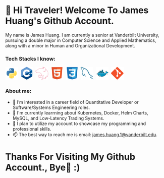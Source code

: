 
# 👋 Hi Traveler! Welcome To James Huang's Github Account. 

My name is James Huang. I am currently a senior at Vanderbilt University, pursuing a double major in Computer Science and Applied Mathematics, along with a minor in Human and Organizational Development.

### Tech Stacks I know:

<img src="https://github.com/devicons/devicon/blob/master/icons/python/python-original.svg" title="Python" alt="Python" width="40" height="40"/>&nbsp;
<img src="https://github.com/devicons/devicon/blob/master/icons/cplusplus/cplusplus-original.svg" title="C++" alt="C++" width="40" height="40"/>&nbsp;
<img src="https://github.com/devicons/devicon/blob/master/icons/nestjs/nestjs-line.svg" title="NestJS" alt="NestJS" width="40" height="40"/>&nbsp;
<img src="https://github.com/devicons/devicon/blob/master/icons/html5/html5-original.svg" title="HTML" alt="HTML" width="40" height="40"/>&nbsp;
<img src="https://github.com/devicons/devicon/blob/master/icons/css3/css3-original.svg" title="CSS" alt="CSS" width="40" height="40"/>&nbsp;
<img src="https://github.com/devicons/devicon/blob/master/icons/mysql/mysql-original.svg" title="MySQL" alt="MySQL" width="40" height="40"/>&nbsp;
<img src="https://github.com/devicons/devicon/blob/master/icons/docker/docker-original.svg" title="Docker" alt="Docker" width="40" height="40"/>&nbsp;
<img src="https://github.com/devicons/devicon/blob/master/icons/git/git-original.svg" title="Git" alt="Git" width="40" height="40"/>&nbsp;

### About me:

- 👀 I’m interested in a career field of Quantitative Developer or Software/Systems Engineering roles.
- 🌱 I'm currently learrning about Kubernetes, Docker, Helm Charts, MySQL, and Low-Latency Trading Systems.
- 💞️ I plan to utilize my account to showcase my programming and professional skills.
- 📫 The best way to reach me is email: james.huang.1@vanderbilt.edu.

# Thanks For Visiting My Github Account., Bye👋  :)

